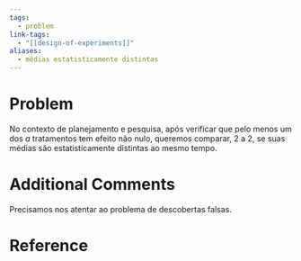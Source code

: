```yaml
---
tags:
  - problem
link-tags:
  - "[[design-of-experiments]]"
aliases:
  - médias estatisticamente distintas
---
```

# Problem
No contexto de planejamento e pesquisa, após verificar que pelo menos um dos $a$ tratamentos tem efeito não nulo, queremos comparar, 2 a 2, se suas médias são estatisticamente distintas ao mesmo tempo.

# Additional Comments
Precisamos nos atentar ao problema de descobertas falsas.

# Reference 



